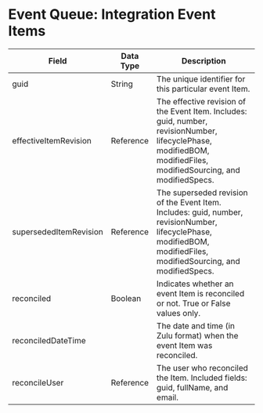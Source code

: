 # Event Queue: Integration Event Items

| Field  | Data Type  | Description  |
|  --- |  --- |  --- | 
| guid  | String  | The unique identifier for this particular event Item.  |
| effectiveItemRevision  | Reference  | The effective revision of the Event Item. Includes: guid, number, revisionNumber, lifecyclePhase, modifiedBOM, modifiedFiles, modifiedSourcing, and modifiedSpecs.  |
| supersededItemRevision  | Reference  | The superseded revision of the Event Item. Includes: guid, number, revisionNumber, lifecyclePhase, modifiedBOM, modifiedFiles, modifiedSourcing, and modifiedSpecs.  |
| reconciled  | Boolean  | Indicates whether an event Item is reconciled or not. True or False values only.  |
| reconciledDateTime  |   | The date and time \(in Zulu format\) when the event Item was reconciled.  |
| reconcileUser  | Reference  | The user who reconciled the Item. Included fields: guid, fullName, and email.   |


